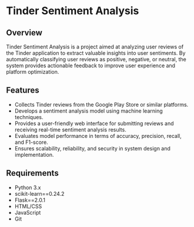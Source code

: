 # Tinder Sentiment Analysis

## Overview
Tinder Sentiment Analysis is a project aimed at analyzing user reviews of the Tinder application to extract valuable insights into user sentiments. By automatically classifying user reviews as positive, negative, or neutral, the system provides actionable feedback to improve user experience and platform optimization.

## Features
- Collects Tinder reviews from the Google Play Store or similar platforms.
- Develops a sentiment analysis model using machine learning techniques.
- Provides a user-friendly web interface for submitting reviews and receiving real-time sentiment analysis results.
- Evaluates model performance in terms of accuracy, precision, recall, and F1-score.
- Ensures scalability, reliability, and security in system design and implementation.

## Requirements
- Python 3.x
- scikit-learn==0.24.2
- Flask==2.0.1
- HTML/CSS
- JavaScript
- Git


